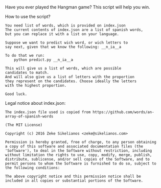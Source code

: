 Have you ever played the Hangman game? This script will help you win.

How to use the script?

	You need list of words, which is provided on index.json
	The current contents of index.json are a list of spanish words,
	but you can replace it with a list on your language.
	
	Suppose we want to predict wich word, or wich letters to
	say next, given that we know the following: __n_ia__a
	
	To do that we run:
		python predict.py __n_ia__a
	
	This will give us a list of words, which are possible
	candidates to match.
	And will also give us a list of letters with the proportion
	they represent on the candidates. Choose ideally the letters
	with the highest proportion.
	
	Good luck.
	
Legal notice about index.json:

	The index.json file used is copied from https://github.com/words/an-array-of-spanish-words
	
	(The MIT License)

	Copyright (c) 2016 Zeke Sikelianos <zeke@sikelianos.com>

	Permission is hereby granted, free of charge, to any person obtaining
	a copy of this software and associated documentation files (the
	'Software'), to deal in the Software without restriction, including
	without limitation the rights to use, copy, modify, merge, publish,
	distribute, sublicense, and/or sell copies of the Software, and to
	permit persons to whom the Software is furnished to do so, subject to
	the following conditions:

	The above copyright notice and this permission notice shall be
	included in all copies or substantial portions of the Software.
	
	